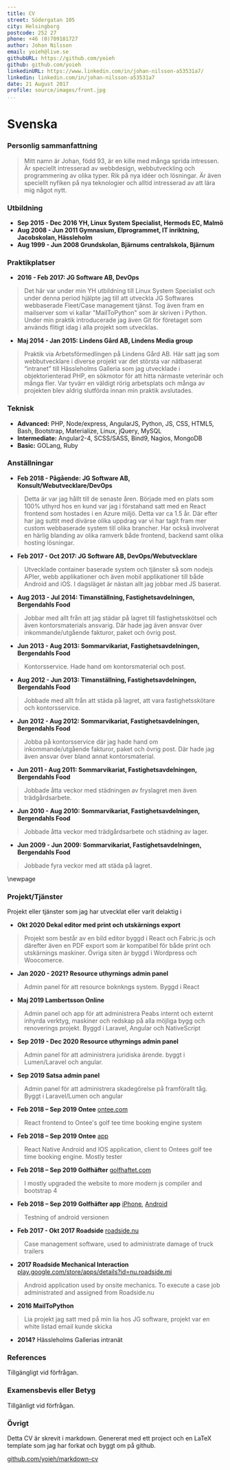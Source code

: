 ```yaml
---
title: CV
street: Södergatan 105
city: Helsingborg
postcode: 252 27
phone: +46 (0)709181727
author: Johan Nilsson
email: yoieh@live.se
githubURL: https://github.com/yoieh
github: github.com/yoieh
linkedinURL: https://www.linkedin.com/in/johan-nilsson-a53531a7/
linkedin: linkedin.com/in/johan-nilsson-a53531a7
date: 21 August 2017
profile: source/images/front.jpg
...
```


# Svenska

### Personlig sammanfattning

> Mitt namn är Johan, född 93, är en kille med många sprida intressen. Är speciellt intresserad av webbdesign, webbutveckling och programmering av olika typer. Rik på nya idéer och lösningar. Är även speciellt nyfiken på nya teknologier och alltid intresserad av att lära mig något nytt.

### Utbildning

- **Sep 2015 - Dec 2016   YH, Linux System Specialist, Hermods EC, Malmö**
- **Aug 2008 - Jun 2011   Gymnasium, Elprogrammet, IT inriktning, Jacobskolan, Hässleholm**
- **Aug 1999 - Jun 2008   Grundskolan, Bjärnums centralskola, Bjärnum**

### Praktikplatser

- **2016 - Feb 2017:     JG Software AB, DevOps**

> Det här var under min YH utbildning till Linux System Specialist och under denna period hjälpte jag till att utveckla JG Softwares webbaserade Fleet/Case management tjänst. Tog även fram en mailserver som vi kallar "MailToPython" som är skriven i Python. Under min praktik introducerade jag även Git för företaget som används flitigt idag i alla projekt som utvecklas.

- **Maj 2014 - Jan 2015: Lindens Gård AB, Lindens Media group**

> Praktik via Arbetsförmedlingen på Lindens Gård AB. Här satt jag som webbutvecklare i diverse projekt var det största var nätbaserat “intranet” till Hässleholms Galleria som jag utvecklade i objektorienterad PHP, en sökmotor för att hitta närmaste veterinär och många fler. Var tyvärr en väldigt rörig arbetsplats och många av projekten blev aldrig slutförda innan min praktik avslutades.

### Teknisk

- **Advanced:** PHP, Node/express, AngularJS, Python, JS, CSS, HTML5, Bash, Bootstrap, Materialize, Linux, jQuery, MySQL
- **Intermediate:** Angular2-4, SCSS/SASS, Bind9, Nagios, MongoDB
- **Basic:** GOLang, Ruby

### Anställningar

- **Feb 2018 - Pågående: JG Software AB, Konsult/Webutvecklare/DevOps**

> Detta är var jag hållt till de senaste åren. Började med en plats som 100% uthyrd hos en kund var jag i förstahand satt med en React frontend som hostades i en Azure miljö. Detta var ca 1.5 år. Där efter har jag suttit med divärse olika uppdrag var vi har tagit fram mer custom webbaserade system till olika brancher. Har också involverat en härlig blanding av olika ramverk både frontend, backend samt olika hosting lösningar.

- **Feb 2017 - Oct 2017: JG Software AB, DevOps/Webutvecklare**

> Utvecklade container baserade system och tjänster så som nodejs APIer, webb applikationer och även mobil applikationer till både Android and iOS. I dagsläget är nästan allt jag jobbar med JS baserat.

- **Aug 2013 - Jul 2014: Timanställning, Fastighetsavdelningen, Bergendahls Food**

> Jobbar med allt från att jag städar på lagret till  fastighetsskötsel och även kontorsmaterials ansvarig. Där hade jag även ansvar över inkommande/utgående fakturor, paket och övrig post.

- **Jun 2013 - Aug 2013: Sommarvikariat, Fastighetsavdelningen, Bergendahls Food**

> Kontorsservice. Hade hand om kontorsmaterial och post.

- **Aug 2012 - Jun 2013: Timanställning, Fastighetsavdelningen, Bergendahls Food**

> Jobbade med allt från att städa på lagret, att vara fastighetsskötare och kontorsservice.

- **Jun 2012 - Aug 2012: Sommarvikariat, Fastighetsavdelningen, Bergendahls Food**

> Jobba på kontorsservice där jag hade hand om inkommande/utgående fakturor, paket och övrig post. Där hade jag även ansvar över bland annat kontorsmaterial.

- **Jun 2011 - Aug 2011: Sommarvikariat, Fastighetsavdelningen, Bergendahls Food**

> Jobbade åtta veckor med städningen av fryslagret men även trädgårdsarbete.

- **Jun 2010 - Aug 2010: Sommarvikariat, Fastighetsavdelningen, Bergendahls Food**

> Jobbade åtta veckor med trädgårdsarbete och städning av lager.

- **Jun 2009 - Jun 2009: Sommarvikariat, Fastighetsavdelningen, Bergendahls Food**

> Jobbade fyra veckor med att städa på lagret.

\newpage

### Projekt/Tjänster

Projekt eller tjänster som jag har utvecklat eller varit delaktig i

- **Okt 2020 Dekal editor med print och utskärnings export**

> Projekt som består av en bild editor byggd i React och Fabric.js och därefter även en PDF export som är kompatibel för både print och utskärnings maskiner. Övriga siten är byggd i Wordpress och Woocomerce.

- **Jan 2020 - 2021? Resource uthyrnings admin panel**

> Admin panel för att resource boknkngs system.
Byggd i React

- **Maj 2019 Lambertsson Online**

> Admin panel och app för att administrera Peabs internt och externt inhyrda verktyg, maskiner och redskap på alla möjliga bygg och renoverings projekt.
Byggd i Laravel, Angular och NativeScript

- **Sep 2019 - Dec 2020 Resource uthyrnings admin panel**

> Admin panel för att administrera juridiska ärende.
byggt i Lumen/Laravel och angular.

- **Sep 2019 Satsa admin panel**

> Admin panel för att administrera skadegörelse på framförallt tåg. Byggt i Laravel/Lumen och angular

- **Feb 2018 – Sep 2019 Ontee** [ontee.com](http://ontee.com/) 

> React frontend to Ontee's golf tee time booking engine system

- **Feb 2018 – Sep 2019 Ontee** [app](https://www.ontee.com/sv/landing/app/) 

> React Native Android and IOS application, client to Ontees golf tee time booking engine. Mostly tester

- **Feb 2018 – Sep 2019 Golfhäfter** [golfhaftet.com](https://www.golfhaftet.com/sv/) 

> I mostly upgraded the website to more modern js compiler and bootstrap 4

- **Feb 2018 – Sep 2019 Golfhäfter app** [iPhone](https://apps.apple.com/se/app/golfh%C3%A4ftet/id957686045), [Android](https://play.google.com/store/apps/details?id=com.golfhaftet.ghApp&hl=sv&gl=US) 

> Testning of android versionen

- **Feb 2017 - Okt 2017 Roadside** [roadside.nu](http://roadside.nu/)

> Case management software, used to administrate damage of truck trailers

- **2017 Roadside Mechanical Interaction** [play.google.com/store/apps/details?id=nu.roadside.mi](https://play.google.com/store/apps/details?id=nu.roadside.mi)

>Android application used by onsite mechanics. To execute a case job administrated and assigned from Roadside.nu

- **2016 MailToPython**
> Lia projekt jag satt med på min lia hos JG software, projekt var en white listad email kunde skicka 

- **2014?** Hässleholms Gallerias intranät


### References

Tillgängligt vid förfrågan.

### Examensbevis eller Betyg

Tillgänligt vid förfrågan.

### Övrigt

Detta CV är skrevit i markdown. Genererat med ett project och en LaTeX template som jag har forkat och byggt om på github.

[github.com/yoieh/markdown-cv](https://github.com/yoieh/markdown-cv)